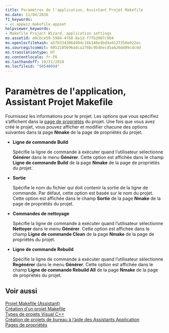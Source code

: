 ```yaml
---
title: Paramètres de l'application, Assistant Projet Makefile
ms.date: 11/04/2016
f1_keywords:
- vc.appwiz.makefile.appset
helpviewer_keywords:
- Makefile Project Wizard, application settings
ms.assetid: e0cbce59-5984-4f68-8a1d-f7fb2007c9b4
ms.openlocfilehash: a57b3343064494c16b140e4bd4a9127350e022ec
ms.sourcegitcommit: 6052185696adca270bc9bdbec45a626dd89cdcdd
ms.translationtype: HT
ms.contentlocale: fr-FR
ms.lasthandoff: 10/31/2018
ms.locfileid: "50540034"
---
```

# <a name="application-settings-makefile-project-wizard"></a>Paramètres de l'application, Assistant Projet Makefile

Fournissez les informations pour le projet. Les options que vous spécifiez s’affichent dans la [page de propriétés](../ide/working-with-project-properties.md) du projet. Une fois que vous avez créé le projet, vous pouvez afficher et modifier chacune des options suivantes dans la page **Nmake** de la page de propriétés du projet.

- **Ligne de commande Build**

   Spécifie la ligne de commande à exécuter quand l’utilisateur sélectionne **Générer** dans le menu **Générer**. Cette option est affichée dans le champ **Ligne de commande Build** de la page **Nmake** de la page de propriétés du projet.

- **Sortie**

   Spécifie le nom du fichier qui doit contenir la sortie de la ligne de commande. Par défaut, cette option est basée sur le nom du projet. Cette option est affichée dans le champ **Sortie** de la page **Nmake** de la page de propriétés du projet.

- **Commandes de nettoyage**

   Spécifie la ligne de commande à exécuter quand l’utilisateur sélectionne **Nettoyer** dans le menu **Générer**. Cette option est affichée dans le champ **Ligne de commande Clean** de la page **Nmake** de la page de propriétés du projet.

- **Ligne de commande Rebuild**

   Spécifie la ligne de commande à exécuter quand l’utilisateur sélectionne **Regénérer** dans le menu **Générer**. Cette option est affichée dans le champ **Ligne de commande Rebuild All** de la page **Nmake** de la page de propriétés du projet.

## <a name="see-also"></a>Voir aussi

[Projet Makefile (Assistant)](../ide/makefile-project-wizard.md)<br>
[Création d’un projet Makefile](../ide/creating-a-makefile-project.md)<br>
[Types de projets Visual C++](../ide/visual-cpp-project-types.md)<br>
[Création de projets de bureau à l’aide des Assistants Application](../ide/creating-desktop-projects-by-using-application-wizards.md)<br>
[Pages de propriétés](../ide/property-pages-visual-cpp.md)
